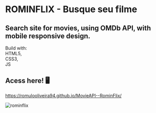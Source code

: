 # ROMINFLIX - Busque seu filme
  
  ## Search site for movies, using OMDb API, with mobile responsive design.
  
  Build with: <br> HTML5, <br> CSS3, <br> JS<br>
  
  ## Acess here! 🖥️
  https://romulooliveira94.github.io/MovieAPI--RominFlix/
  
   
![rominflix](https://user-images.githubusercontent.com/99622544/156749633-692348bb-d2c2-4578-856c-852ff4dadfb5.gif)
